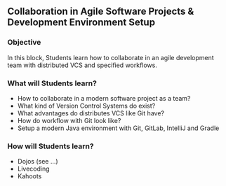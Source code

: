 ## Collaboration in Agile Software Projects & Development Environment Setup

### Objective

In this block, Students learn how to collaborate in an agile development team with distributed VCS and specified workflows.

### What will Students learn?

* How to collaborate in a modern software project as a team?
* What kind of Version Control Systems do exist?
* What advantages do distributes VCS like Git have?
* How do workflow with Git look like?
* Setup a modern Java environment with Git, GitLab, IntelliJ and Gradle

### How will Students learn?

* Dojos (see ...)
* Livecoding
* Kahoots

